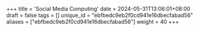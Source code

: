 +++
title = 'Social Media Computing'
date = 2024-05-31T13:06:01+08:00
draft = false
tags = []
unique_id = "ebfbedc9eb2f0cd941e16dbecfabad56"
aliases = ["ebfbedc9eb2f0cd941e16dbecfabad56"]
weight = 40
+++
